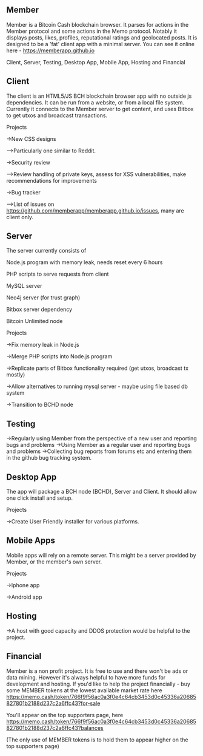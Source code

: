 Member
------

Member is a Bitcoin Cash blockchain browser. It parses for actions in the Member protocol and some actions in the Memo protocol.
Notably it displays posts, likes, profiles, reputational ratings and geolocated posts.
It is designed to be a 'fat' client app with a minimal server. 
You can see it online here - https://memberapp.github.io




Client, Server, Testing, Desktop App, Mobile App, Hosting and Financial

Client
------
The client is an HTML5/JS BCH blockchain browser app with no outside js dependencies. It can be run from a website, or from a local file system.
Currently it connects to the Member server to get content, and uses Bitbox to get utxos and broadcast transactions.

Projects

->New CSS designs

-->Particularly one similar to Reddit.


->Security review

-->Review handling of private keys, assess for XSS vulnerabilities, make recommendations for improvements


->Bug tracker

-->List of issues on https://github.com/memberapp/memberapp.github.io/issues, many are client only.

Server
------

The server currently consists of

Node.js program with memory leak, needs reset every 6 hours

PHP scripts to serve requests from client

MySQL server

Neo4j server (for trust graph)

Bitbox server dependency

Bitcoin Unlimited node

Projects

->Fix memory leak in Node.js

->Merge PHP scripts into Node.js program

->Replicate parts of Bitbox functionality required (get utxos, broadcast tx mostly)

->Allow alternatives to running mysql server - maybe using file based db system

->Transition to BCHD node

Testing
-------

->Regularly using Member from the perspective of a new user and reporting bugs and problems
->Using Member as a regular user and reporting bugs and problems
->Collecting bug reports from forums etc and entering them in the github bug tracking system.


Desktop App
-----------

The app will package a BCH node (BCHD), Server and Client. It should allow one click install and setup.

Projects

->Create User Friendly installer for various platforms.

Mobile Apps
-----------

Mobile apps will rely on a remote server. This might be a server provided by Member, or the member's own server.

Projects

->Iphone app

->Android app

Hosting
-------

->A host with good capacity and DDOS protection would be helpful to the project.

Financial
---------

Member is a non profit project. It is free to use and there won't be ads or data mining. However it's always helpful to have more funds for development and hosting. If you'd like to
help the project financially - buy some MEMBER tokens at the lowest available market rate here
https://memo.cash/token/766f9f56ac0a3f0e4c64cb3453d0c45336a20685827801b2188d237c2a6ffc43?for-sale

You'll appear on the top supporters page, here
https://memo.cash/token/766f9f56ac0a3f0e4c64cb3453d0c45336a20685827801b2188d237c2a6ffc43?balances

(The only use of MEMBER tokens is to hold them to appear higher on the top supporters page)
